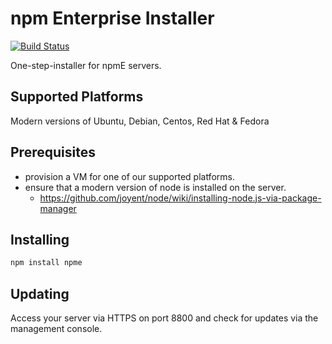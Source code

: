 # npm Enterprise Installer

[![Build Status](https://travis-ci.org/npm/npme-installer.svg?branch=master)](https://travis-ci.org/npm/npme-installer)

One-step-installer for npmE servers.

## Supported Platforms

Modern versions of Ubuntu, Debian, Centos, Red Hat & Fedora

## Prerequisites

* provision a VM for one of our supported platforms.
* ensure that a modern version of node is installed on the server.
  * https://github.com/joyent/node/wiki/installing-node.js-via-package-manager

## Installing

```bash
npm install npme
```

## Updating

Access your server via HTTPS on port 8800 and check for updates via
the management console.
